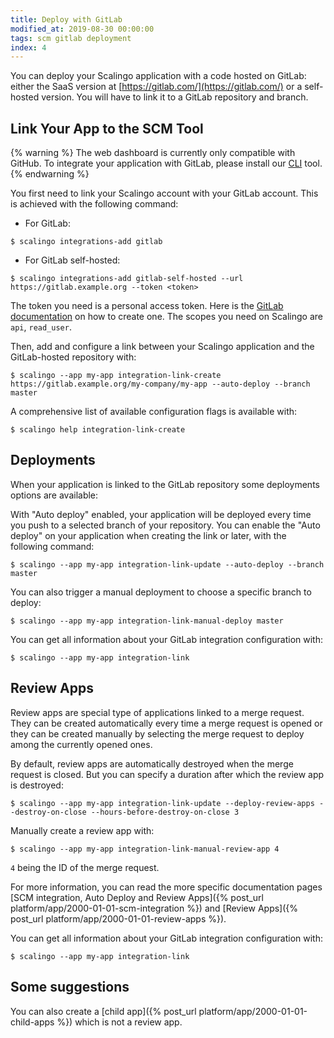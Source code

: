 ```yaml
---
title: Deploy with GitLab
modified_at: 2019-08-30 00:00:00
tags: scm gitlab deployment
index: 4
---
```


You can deploy your Scalingo application with a code hosted on GitLab: either
the SaaS version at [https://gitlab.com/](https://gitlab.com/) or a self-hosted
version. You will have to link it to a GitLab repository and branch.

## Link Your App to the SCM Tool

{% warning %}
The web dashboard is currently only compatible with GitHub. To integrate your
application with GitLab, please install our [CLI](https://cli.scalingo.com)
tool.
{% endwarning %}

You first need to link your Scalingo account with your GitLab account. This is
achieved with the following command:

* For GitLab:

```
$ scalingo integrations-add gitlab
```

* For GitLab self-hosted:

```
$ scalingo integrations-add gitlab-self-hosted --url https://gitlab.example.org --token <token>
```

The token you need is a personal access token. Here is the [GitLab
documentation](https://docs.gitlab.com/ee/user/profile/personal_access_tokens.html)
on how to create one. The scopes you need on Scalingo are `api`, `read_user`.

Then, add and configure a link between your Scalingo application and the
GitLab-hosted repository with:

```
$ scalingo --app my-app integration-link-create https://gitlab.example.org/my-company/my-app --auto-deploy --branch master
```

A comprehensive list of available configuration flags is available with:

```
$ scalingo help integration-link-create
```

## Deployments

When your application is linked to the GitLab repository some deployments
options are available:

With "Auto deploy" enabled, your application will be deployed every time you
push to a selected branch of your repository. You can enable the "Auto deploy"
on your application when creating the link or later, with the following command:

```
$ scalingo --app my-app integration-link-update --auto-deploy --branch master
```

You can also trigger a manual deployment to choose a specific branch to
deploy:

```
$ scalingo --app my-app integration-link-manual-deploy master
```

You can get all information about your GitLab integration configuration with:

```
$ scalingo --app my-app integration-link
```

## Review Apps

Review apps are special type of applications linked to a merge request. They can
be created automatically every time a merge request is opened or they can be
created manually by selecting the merge request to deploy among the currently
opened ones.

By default, review apps are automatically destroyed when the merge request is
closed. But you can specify a duration after which the review app is destroyed:

```
$ scalingo --app my-app integration-link-update --deploy-review-apps --destroy-on-close --hours-before-destroy-on-close 3
```

Manually create a review app with:

```
$ scalingo --app my-app integration-link-manual-review-app 4
```

`4` being the ID of the merge request.

For more information, you can read the more specific documentation pages [SCM
integration, Auto Deploy and Review Apps]({% post_url
platform/app/2000-01-01-scm-integration %}) and [Review Apps]({% post_url
platform/app/2000-01-01-review-apps %}).

You can get all information about your GitLab integration configuration with:

```
$ scalingo --app my-app integration-link
```

## Some suggestions

You can also create a [child app]({% post_url platform/app/2000-01-01-child-apps
%}) which is not a review app.
